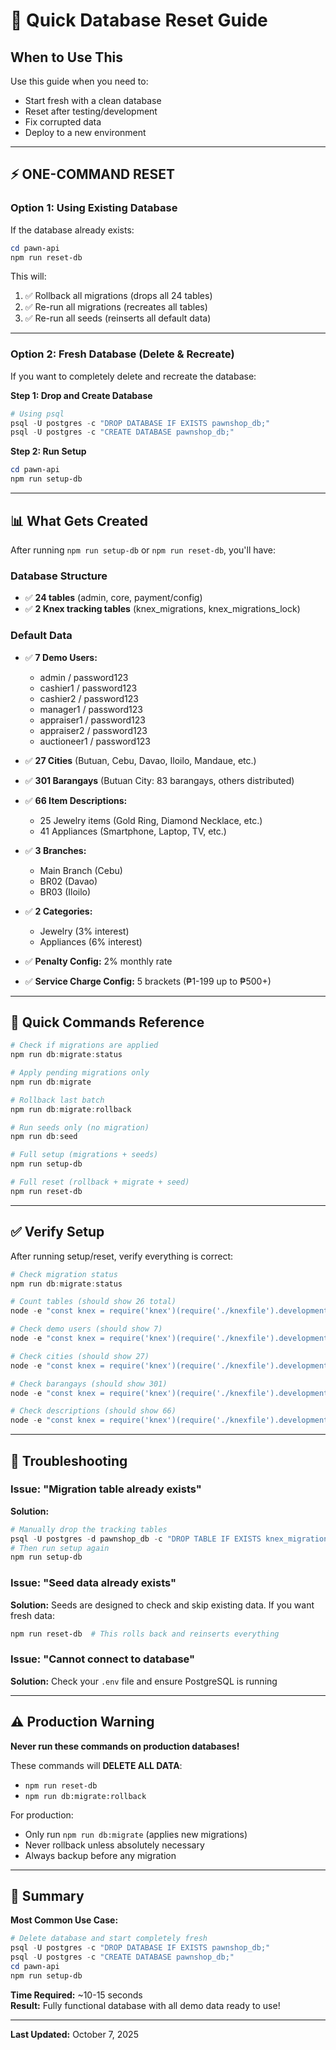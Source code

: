 # 🔄 Quick Database Reset Guide

## When to Use This

Use this guide when you need to:
- Start fresh with a clean database
- Reset after testing/development
- Fix corrupted data
- Deploy to a new environment

---

## ⚡ ONE-COMMAND RESET

### Option 1: Using Existing Database

If the database already exists:

```powershell
cd pawn-api
npm run reset-db
```

This will:
1. ✅ Rollback all migrations (drops all 24 tables)
2. ✅ Re-run all migrations (recreates all tables)
3. ✅ Re-run all seeds (reinserts all default data)

---

### Option 2: Fresh Database (Delete & Recreate)

If you want to completely delete and recreate the database:

**Step 1: Drop and Create Database**

```powershell
# Using psql
psql -U postgres -c "DROP DATABASE IF EXISTS pawnshop_db;"
psql -U postgres -c "CREATE DATABASE pawnshop_db;"
```

**Step 2: Run Setup**

```powershell
cd pawn-api
npm run setup-db
```

---

## 📊 What Gets Created

After running `npm run setup-db` or `npm run reset-db`, you'll have:

### Database Structure
- ✅ **24 tables** (admin, core, payment/config)
- ✅ **2 Knex tracking tables** (knex_migrations, knex_migrations_lock)

### Default Data
- ✅ **7 Demo Users:**
  - admin / password123
  - cashier1 / password123
  - cashier2 / password123
  - manager1 / password123
  - appraiser1 / password123
  - appraiser2 / password123
  - auctioneer1 / password123

- ✅ **27 Cities** (Butuan, Cebu, Davao, Iloilo, Mandaue, etc.)
- ✅ **301 Barangays** (Butuan City: 83 barangays, others distributed)
- ✅ **66 Item Descriptions:**
  - 25 Jewelry items (Gold Ring, Diamond Necklace, etc.)
  - 41 Appliances (Smartphone, Laptop, TV, etc.)

- ✅ **3 Branches:**
  - Main Branch (Cebu)
  - BR02 (Davao)
  - BR03 (Iloilo)

- ✅ **2 Categories:**
  - Jewelry (3% interest)
  - Appliances (6% interest)

- ✅ **Penalty Config:** 2% monthly rate
- ✅ **Service Charge Config:** 5 brackets (₱1-199 up to ₱500+)

---

## 🎯 Quick Commands Reference

```powershell
# Check if migrations are applied
npm run db:migrate:status

# Apply pending migrations only
npm run db:migrate

# Rollback last batch
npm run db:migrate:rollback

# Run seeds only (no migration)
npm run db:seed

# Full setup (migrations + seeds)
npm run setup-db

# Full reset (rollback + migrate + seed)
npm run reset-db
```

---

## ✅ Verify Setup

After running setup/reset, verify everything is correct:

```powershell
# Check migration status
npm run db:migrate:status

# Count tables (should show 26 total)
node -e "const knex = require('knex')(require('./knexfile').development); knex.raw('SELECT COUNT(*) FROM information_schema.tables WHERE table_schema = \'public\'').then(r => { console.log('Total tables:', r.rows[0].count); return knex.destroy(); });"

# Check demo users (should show 7)
node -e "const knex = require('knex')(require('./knexfile').development); knex('employees').count().then(r => { console.log('Demo users:', r[0].count); return knex.destroy(); });"

# Check cities (should show 27)
node -e "const knex = require('knex')(require('./knexfile').development); knex('cities').count().then(r => { console.log('Cities:', r[0].count); return knex.destroy(); });"

# Check barangays (should show 301)
node -e "const knex = require('knex')(require('./knexfile').development); knex('barangays').count().then(r => { console.log('Barangays:', r[0].count); return knex.destroy(); });"

# Check descriptions (should show 66)
node -e "const knex = require('knex')(require('./knexfile').development); knex('descriptions').count().then(r => { console.log('Descriptions:', r[0].count); return knex.destroy(); });"
```

---

## 🚨 Troubleshooting

### Issue: "Migration table already exists"
**Solution:**
```powershell
# Manually drop the tracking tables
psql -U postgres -d pawnshop_db -c "DROP TABLE IF EXISTS knex_migrations, knex_migrations_lock CASCADE;"
# Then run setup again
npm run setup-db
```

### Issue: "Seed data already exists"
**Solution:** Seeds are designed to check and skip existing data. If you want fresh data:
```powershell
npm run reset-db  # This rolls back and reinserts everything
```

### Issue: "Cannot connect to database"
**Solution:** Check your `.env` file and ensure PostgreSQL is running

---

## ⚠️ Production Warning

**Never run these commands on production databases!**

These commands will **DELETE ALL DATA**:
- `npm run reset-db`
- `npm run db:migrate:rollback`

For production:
- Only run `npm run db:migrate` (applies new migrations)
- Never rollback unless absolutely necessary
- Always backup before any migration

---

## 📝 Summary

**Most Common Use Case:**

```powershell
# Delete database and start completely fresh
psql -U postgres -c "DROP DATABASE IF EXISTS pawnshop_db;"
psql -U postgres -c "CREATE DATABASE pawnshop_db;"
cd pawn-api
npm run setup-db
```

**Time Required:** ~10-15 seconds  
**Result:** Fully functional database with all demo data ready to use!

---

**Last Updated:** October 7, 2025
